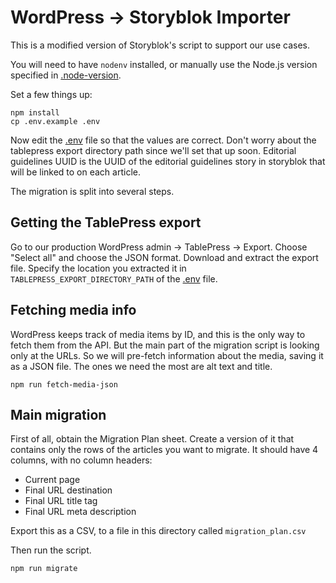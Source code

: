 # WordPress -> Storyblok Importer

This is a modified version of Storyblok's script to support
our use cases.

You will need to have `nodenv` installed, or manually use the
Node.js version specified in [.node-version](.node-version).

Set a few things up:
```
npm install
cp .env.example .env
```

Now edit the [.env](.env) file so that the values are correct.
Don't worry about the tablepress export directory path since
we'll set that up soon.
Editorial guidelines UUID is the UUID of the editorial guidelines
story in storyblok that will be linked to on each article.

The migration is split into several steps.

## Getting the TablePress export

Go to our production WordPress admin -> TablePress -> Export.
Choose "Select all" and choose the JSON format. Download and 
extract the export file. Specify the location you extracted 
it in `TABLEPRESS_EXPORT_DIRECTORY_PATH` of the [.env](.env)
file.

## Fetching media info

WordPress keeps track of media items by ID, and this is the only
way to fetch them from the API. But the main part of the
migration script is looking only at the URLs. So we will 
pre-fetch information about the media, saving it as a JSON
file. The ones we need the 
most are alt text and title.

```
npm run fetch-media-json
```

## Main migration

First of all, obtain the Migration Plan sheet.
Create a version of it that contains only the rows
of the articles you want to migrate.
It should have 4 columns, with no column headers:

- Current page
- Final URL destination
- Final URL title tag
- Final URL meta description

Export this as a CSV, to a file in this directory
called `migration_plan.csv`

Then run the script.

```
npm run migrate
```
